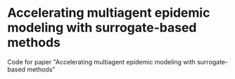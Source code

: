 # Accelerating multiagent epidemic modeling with surrogate-based methods
Code for paper "Accelerating multiagent epidemic modeling with surrogate-based methods"
